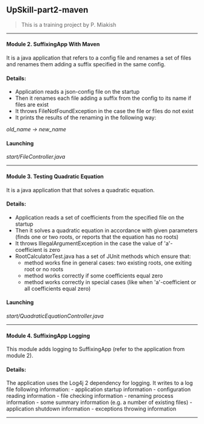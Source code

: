 UpSkill-part2-maven
-------------------
> This is a training project by P. Miakish

***

#### Module 2. SuffixingApp With Maven

It is a java application that refers to a config file and renames a set of files and renames them adding a suffix specified in the same config.

#### Details:

- Application reads a json-config file on the startup
- Then it renames each file adding a suffix from the config to its name if files are exist
- It throws FileNotFoundException in the case the file or files do not exist
- It prints the results of the renaming in the following way:

_old_name -> new_name_

#### Launching

_start/FileController.java_

***

#### Module 3. Testing Quadratic Equation

It is a java application that that solves a quadratic equation.

#### Details:

- Application reads a set of coefficients from the specified file on the startup
- Then it solves a quadratic equation in accordance with given parameters (finds one or two roots, or reports that the equation has no roots)
- It throws IllegalArgumentException in the case the value of 'a'-coefficient is zero
- RootCalculatorTest.java has a set of JUnit methods which ensure that:
	- method works fine in general cases: two existing roots, one exiting root or no roots
	- method works correctly if some coefficients equal zero
	- method works correctly in special cases (like when 'a'-coefficient or all coefficients equal zero)

#### Launching

_start/QuadraticEquationController.java_

***

#### Module 4. SuffixingApp Logging

This module adds logging to SuffixingApp (refer to the application from module 2).

#### Details:

The application uses the Log4j 2 dependency for logging. It writes to a log file following information:
    - application startup information
    - configuration reading information 
    - file checking information
    - renaming process information
    - some summary information (e.g. a number of existing files)
    - application shutdown information
    - exceptions throwing information
    
***